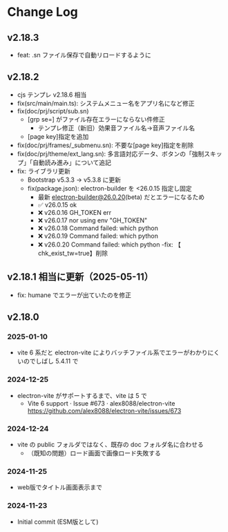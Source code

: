 # Change Log

## v2.18.3
- feat: .sn ファイル保存で自動リロードするように
## v2.18.2
- cjs テンプレ v2.18.6 相当
- fix(src/main/main.ts): システムメニュー名をアプリ名になど修正
- fix(doc/prj/script/sub.sn)
	- [grp se=] がファイル存在エラーにならない件修正
		- テンプレ修正（新旧）効果音ファイル名→音声ファイル名
	- [page key]指定を追加
- fix(doc/prj/frames/_submenu.sn): 不要な[page key]指定を削除
- fix(doc/prj/theme/ext_lang.sn): 多言語対応データ、ボタンの「強制スキップ」「自動読み進み」について追記
- fix: ライブラリ更新
	- Bootstrap v5.3.3 -> v5.3.8 に更新
	- fix(package.json): electron-builder を <26.0.15 指定し固定
		- 最新 electron-builder@26.0.20(beta) だとエラーになるため
		- ✅ v26.0.15 ok
		- ❌ v26.0.16 GH_TOKEN err
		- ❌ v26.0.17 nor using env "GH_TOKEN"
		- ❌ v26.0.18 Command failed: which python
		- ❌ v26.0.19 Command failed: which python
		- ❌ v26.0.20 Command failed: which python
-fix: 【 chk_exist_tw=true】削除
## v2.18.1 相当に更新（2025-05-11）
- fix: humane でエラーが出ていたのを修正
## v2.18.0
### 2025-01-10
- vite 6 系だと electron-vite によりバッチファイル系でエラーがわかりにくいのでしばし 5.4.11 で
### 2024-12-25
- electron-vite がサポートするまで、vite は 5 で
	- Vite 6 support · Issue #673 · alex8088/electron-vite https://github.com/alex8088/electron-vite/issues/673
### 2024-12-24
- vite の public フォルダではなく、既存の doc フォルダ名に合わせる
	- （既知の問題）ロード画面で画像ロード失敗する
### 2024-11-25
- web版でタイトル画面表示まで
### 2024-11-23
- Initial commit (ESM版として)
